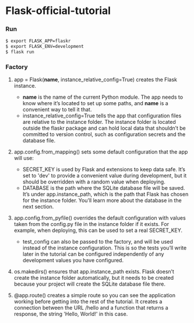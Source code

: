 # Flask-official-tutorial

### Run

```Bash
$ export FLASK_APP=flaskr
$ export FLASK_ENV=development
$ flask run
```
### Factory  

1. app = Flask(__name__, instance_relative_config=True) creates the Flask instance.

   - __name__ is the name of the current Python module. The app needs to know where it’s located to set up some paths, and __name__ is a convenient way to tell it that.
   - instance_relative_config=True tells the app that configuration files are relative to the instance folder. The instance folder is located outside the flaskr package and can hold local data that shouldn’t be committed to version control, such as configuration secrets and the database file.

2. app.config.from_mapping() sets some default configuration that the app will use:

    - SECRET_KEY is used by Flask and extensions to keep data safe. It’s set to 'dev' to provide a convenient value during development, but it should be overridden with a random value when deploying.
    - DATABASE is the path where the SQLite database file will be saved. It’s under app.instance_path, which is the path that Flask has chosen for the instance folder. You’ll learn more about the database in the next section.

3. app.config.from_pyfile() overrides the default configuration with values taken from the config.py file in the instance folder if it exists. For example, when deploying, this can be used to set a real SECRET_KEY.

    - test_config can also be passed to the factory, and will be used instead of the instance configuration. This is so the tests you’ll write later in the tutorial can be configured independently of any development values you have configured.

4. os.makedirs() ensures that app.instance_path exists. Flask doesn’t create the instance folder automatically, but it needs to be created because your project will create the SQLite database file there.

5. @app.route() creates a simple route so you can see the application working before getting into the rest of the tutorial. It creates a connection between the URL /hello and a function that returns a response, the string 'Hello, World!' in this case.